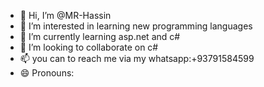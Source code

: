 - 👋 Hi, I’m @MR-Hassin
- 👀 I’m interested in learning new programming languages
- 🌱 I’m currently learning asp.net and c#
- 💞️ I’m looking to collaborate on c#
- 📫 you can to reach me via my whatsapp:+93791584599
- 😄 Pronouns: 


<!---
MR-Hassin/MR-Hassin is a ✨ special ✨ repository because its `README.md` (this file) appears on your GitHub profile.
You can click the Preview link to take a look at your changes.
--->
